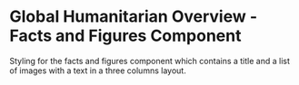 Global Humanitarian Overview - Facts and Figures Component
==========================================================

Styling for the facts and figures component which contains a title and a
list of images with a text in a three columns layout.
